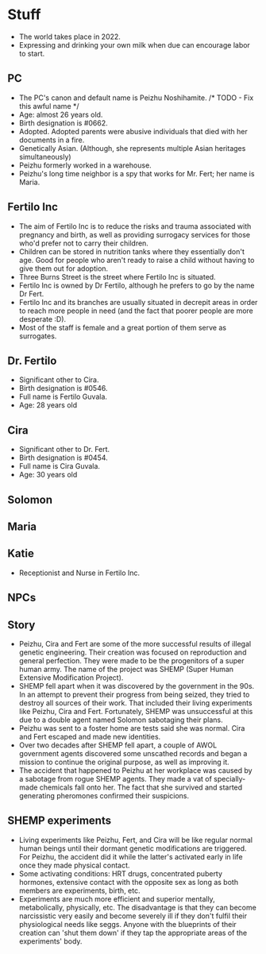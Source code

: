 # Stuff

- The world takes place in 2022.
- Expressing and drinking your own milk when due can encourage labor to start.
  
## PC

- The PC's canon and default name is Peizhu Noshihamite. /* TODO - Fix this awful name */
- Age: almost 26 years old.
- Birth designation is #0662.
- Adopted. Adopted parents were abusive individuals that died with her documents in a fire.
- Genetically Asian. (Although, she represents multiple Asian heritages simultaneously)
- Peizhu formerly worked in a warehouse.
- Peizhu's long time neighbor is a spy that works for Mr. Fert; her name is Maria.

## Fertilo Inc

- The aim of Fertilo Inc is to reduce the risks and trauma associated with pregnancy and birth, as well as providing surrogacy services for those who'd prefer not to carry their children.
- Children can be stored in nutrition tanks where they essentially don't age. Good for people who aren't ready to raise a child without having to give them out for adoption.
- Three Burns Street is the street where Fertilo Inc is situated.
- Fertilo Inc is owned by Dr Fertilo, although he prefers to go by the name Dr Fert.
- Fertilo Inc and its branches are usually situated in decrepit areas in order to reach more people in need (and the fact that poorer people are more desperate :D).
- Most of the staff is female and a great portion of them serve as surrogates.

## Dr. Fertilo

- Significant other to Cira.
- Birth designation is #0546.
- Full name is Fertilo Guvala.
- Age: 28 years old

## Cira

- Significant other to Dr. Fert.
- Birth designation is #0454.
- Full name is Cira Guvala.
- Age: 30 years old

## Solomon

## Maria

## Katie

- Receptionist and Nurse in Fertilo Inc.

## NPCs

## Story

- Peizhu, Cira and Fert are some of the more successful results of illegal genetic engineering. Their creation was focused on reproduction and general perfection. They were made to be the progenitors of a super human army. The name of the project was SHEMP (Super Human Extensive Modification Project).
- SHEMP fell apart when it was discovered by the government in the 90s. In an attempt to prevent their progress from being seized, they tried to destroy all sources of their work. That included their living experiments like Peizhu, Cira and Fert. Fortunately, SHEMP was unsuccessful at this due to a double agent named Solomon sabotaging their plans.
- Peizhu was sent to a foster home are tests said she was normal. Cira and Fert escaped and made new identities.
- Over two decades after SHEMP fell apart, a couple of AWOL government agents discovered some unscathed records and began a mission to continue the original purpose, as well as improving it.
- The accident that happened to Peizhu at her workplace was caused by a sabotage from rogue SHEMP agents. They made a vat of specially-made chemicals fall onto her. The fact that she survived and started generating pheromones confirmed their suspicions.

## SHEMP experiments

- Living experiments like Peizhu, Fert, and Cira will be like regular normal human beings until their dormant genetic modifications are triggered. For Peizhu, the accident did it while the latter's activated early in life once they made physical contact.
- Some activating conditions: HRT drugs, concentrated puberty hormones, extensive contact with the opposite sex as long as both members are experiments, birth, etc.
- Experiments are much more efficient and superior mentally, metabolically, physically, etc. The disadvantage is that they can become narcissistic very easily and become severely ill if they don't fulfil their physiological needs like seggs. Anyone with the blueprints of their creation can 'shut them down' if they tap the appropriate areas of the experiments' body.